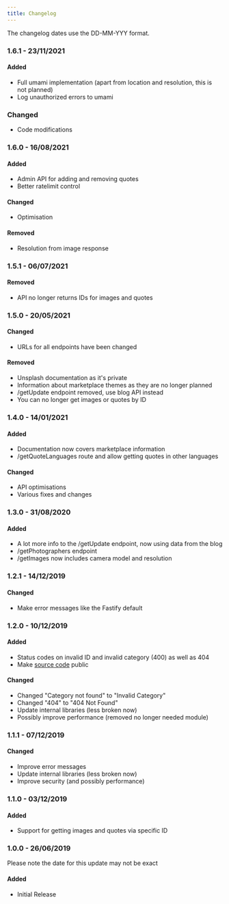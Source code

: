 ```yaml
---
title: Changelog
---
```


The changelog dates use the DD-MM-YYY format.

### 1.6.1 - 23/11/2021

#### Added

- Full umami implementation (apart from location and resolution, this is not planned)
- Log unauthorized errors to umami

### Changed

- Code modifications

### 1.6.0 - 16/08/2021

#### Added

- Admin API for adding and removing quotes
- Better ratelimit control

#### Changed

- Optimisation

#### Removed

- Resolution from image response

### 1.5.1 - 06/07/2021

#### Removed

- API no longer returns IDs for images and quotes

### 1.5.0 - 20/05/2021

#### Changed

- URLs for all endpoints have been changed

#### Removed

- Unsplash documentation as it's private
- Information about marketplace themes as they are no longer planned
- /getUpdate endpoint removed, use blog API instead
- You can no longer get images or quotes by ID

### 1.4.0 - 14/01/2021

#### Added

- Documentation now covers marketplace information
- /getQuoteLanguages route and allow getting quotes in other languages

#### Changed

- API optimisations
- Various fixes and changes

### 1.3.0 - 31/08/2020

#### Added

- A lot more info to the /getUpdate endpoint, now using data from the blog
- /getPhotographers endpoint
- /getImages now includes camera model and resolution

### 1.2.1 - 14/12/2019

#### Changed

- Make error messages like the Fastify default

### 1.2.0 - 10/12/2019

#### Added

- Status codes on invalid ID and invalid category (400) as well as 404
- Make [source code](https://github.com/mue/api) public

#### Changed

- Changed "Category not found" to "Invalid Category"
- Changed "404" to "404 Not Found"
- Update internal libraries (less broken now)
- Possibly improve performance (removed no longer needed module)

### 1.1.1 - 07/12/2019

#### Changed

- Improve error messages
- Update internal libraries (less broken now)
- Improve security (and possibly performance)

### 1.1.0 - 03/12/2019

#### Added

- Support for getting images and quotes via specific ID

### 1.0.0 - 26/06/2019

Please note the date for this update may not be exact

#### Added

- Initial Release
